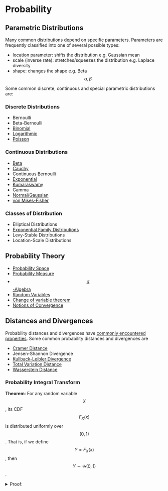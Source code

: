 # Probability

## Parametric Distributions

Many common distributions depend on specific parameters. Parameters are frequently
classified into one of several possible types:

- location parameter: shifts the distribution e.g. Gaussian mean
- scale (inverse rate): stretches/squeezes the distribution e.g. Laplace diversity
- shape: changes the shape e.g. Beta $$\alpha, \beta$$

Some common discrete, continuous and special parametric distributions are:

### Discrete Distributions
- Bernoulli
- Beta-Bernoulli  
- [Binomial](probability/binomial_distribution.md)
- [Logarithmic](probability/logarithmic_distribution.md)
- [Poisson](probability/poisson_distribution.md)

### Continuous Distributions
- [Beta](probability/beta_distribution.md)
- [Cauchy](probability/cauchy_distribution.md)
- Continuous Bernoulli
- [Exponential](probability/exponential_distribution.md)  
- [Kumaraswamy](probability/kumaraswamy_distribution.md)
- Gamma
- [Normal/Gaussian](probability/normal_distribution.md)
- [von Mises-Fisher](probability/vonmises_fisher_distribution.md)

### Classes of Distribution
- Elliptical Distributions
- [Exponential Family Distributions](probability/exponential_family_distributions.md)
- Levy-Stable Distributions
- Location-Scale Distributions

## Probability Theory
- [Probability Space](probability/probability_space.md)
- [Probability Measure](probability/probability_measure.md)
- [$$\sigma$$-Algebra](probability/sigma_algebra.md)
- [Random Variables](probability/random_variables.md)
- [Change of variable theorem](probability/change_of_variable_theorem.md)
- [Notions of Convergence](probability/notions_of_convergence.md)

## Distances and Divergences

Probability distances and divergences have [commonly encountered properties](probability/distance_divergence_properties.md). 
Some common probability distances and divergences are

- [Cramer Distance](probability/cramer_distance.md)
- Jensen-Shannon Divergence  
- [Kullback-Leibler Divergence](probability/kullback_leibler_divergence.md)
- [Total Variation Distance](probability/total_variation_distance.md)
- [Wasserstein Distance](probability/wasserstein_distance.md)



### Probability Integral Transform

__Theorem__: For any random variable $$X$$, its CDF $$F_X(x)$$
is distributed uniformly over $$(0,1)$$. That is, if we define $$Y = F_X(x)$$,
then $$Y \sim \mathcal{U}(0,1)$$.

<details>
<summary>Proof:</summary>

$$
\begin{align*}
P(Y \leq y) &= P(F_X(x) \leq y)\\
&= P(x \leq F_X^{-1}(y))\\
&= F_X(F_X^{-1}(y))\\
&= y
\end{align*}

Since only $$\mathcal{U}(0,1)$$ has a CDF $$F_Y(y) = P(Y \leq 
y) = y$$, we conclude that $$Y$$ is distributed uniformly.

</details>


